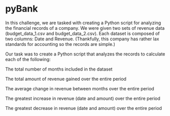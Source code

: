 # pyBank
In this challenge, we are tasked with creating a Python script for analyzing the financial records of a company. We were given two sets of revenue data (budget_data_1.csv and budget_data_2.csv). Each dataset is composed of two columns: Date and Revenue. (Thankfully, this company has rather lax standards for accounting so the records are simple.)

Our task was to create a Python script that analyzes the records to calculate each of the following:

The total number of months included in the dataset

The total amount of revenue gained over the entire period

The average change in revenue between months over the entire period

The greatest increase in revenue (date and amount) over the entire period

The greatest decrease in revenue (date and amount) over the entire period